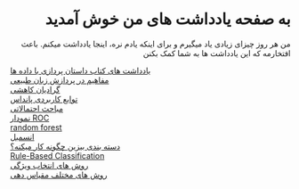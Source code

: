 <h1 dir='rtl'>به صفحه یادداشت های من خوش آمدید </h1>

<p dir='rtl'>
  من هر روز چیزای زیادی یاد میگیرم و برای اینکه یادم نره، اینجا یادداشت میکنم. باعث افتخارمه که این یادداشت ها به شما کمک بکنن
 </p>

[یادداشت های کتاب داستان پردازی با داده ها](story_telling.md)<br>
[مفاهیم در پردازش زبان طبیعی](NLP.md)<br>
[گرادیان کاهشی](gradient_descent.md)<br>
[توابع کاربردی پانداس](pandas_functions.md)<br>
[مباحث احتمالاتی](statistics.md)<br>
[نمودار ROC](auc_roc.md)<br>
[random forest](random_forest.md)<br>
[انسمبل](ensemble.md)<br>
[دسته بندی بیزین چگونه کار میکنه؟](bayesian.md)<br>
[Rule-Based Classification](rule_based_classification.md)<br>
[روش های انتخاب ویژگی](feature_selection.md)<br>
[روش های مختلف مقیاس دهی](scaling.md)<br>